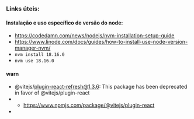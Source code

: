 ### Links úteis:
#### Instalação e uso específico de versão do node:
- https://codedamn.com/news/nodejs/nvm-installation-setup-guide
- https://www.linode.com/docs/guides/how-to-install-use-node-version-manager-nvm/
- ``nvm install 18.16.0``
- ``nvm use 18.16.0``
#### warn 
-  @vitejs/plugin-react-refresh@1.3.6: This package has been deprecated in favor of @vitejs/plugin-react
- - https://www.npmjs.com/package/@vitejs/plugin-react
- 

